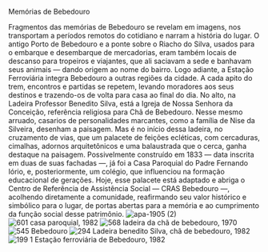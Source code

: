 Memórias de Bebedouro

Fragmentos das memórias de Bebedouro se revelam em imagens, nos transportam a períodos remotos do cotidiano e narram a história do lugar. O antigo Porto de Bebedouro e a ponte sobre o Riacho do Silva, usados para o embarque e desembarque de mercadorias, eram também locais de descanso para tropeiros e viajantes, que ali saciavam a sede e banhavam seus animais — dando origem ao nome do bairro.
Logo adiante, a Estação Ferroviária integra Bebedouro a outras regiões da cidade. A cada apito do trem, encontros e partidas se repetem, levando moradores aos seus destinos e trazendo-os de volta para casa ao final do dia.
No alto, na Ladeira Professor Benedito Silva, está a Igreja de Nossa Senhora da Conceição, referência religiosa para Chã de Bebedouro. Nesse mesmo arruado, casarios de personalidades marcantes, como a família de Nise da Silveira, desenham a paisagem.
Mas é no início dessa ladeira, no cruzamento de vias, que um palacete de feições ecléticas, com cercaduras, cimalhas, adornos arquitetônicos e uma balaustrada que o cerca, ganha destaque na paisagem. Possivelmente construído em 1833 — data inscrita em duas de suas fachadas —, já foi a Casa Paroquial do Padre Fernando Iório, e, posteriormente, um colégio, que influenciou na formação educacional de gerações.
Hoje, esse palacete está adaptado e abriga o Centro de Referência de Assistência Social — CRAS Bebedouro —, acolhendo diretamente a comunidade, reafirmando seu valor histórico e simbólico para o lugar, de portas abertas para a memória e ao cumprimento da função social desse patrimônio.
![apa-1905 (2)](https://github.com/user-attachments/assets/05d6cb0d-21cc-4c63-b09a-d2a5e2b3162a)
![601 casa paroquial, 1982](https://github.com/user-attachments/assets/2642f6fc-07ac-4037-a81d-1c3c27f120e8)
![568 ladeira da chã de bebedouro, 1970](https://github.com/user-attachments/assets/de7b9727-c529-4712-ba3d-d6657e6c6307)
![545 Bebedouro](https://github.com/user-attachments/assets/0de784c6-cf90-4725-abfb-bb2ee5f2d724)
![294 Ladeira benedito Silva, chã de bebedouro, 1982](https://github.com/user-attachments/assets/696946d3-8392-40ad-ab77-24dc74152450)
![199 1 Estação ferroviária de Bebedouro, 1982](https://github.com/user-attachments/assets/c783ff54-332b-4dd0-8d24-bb75f2e668e0)
